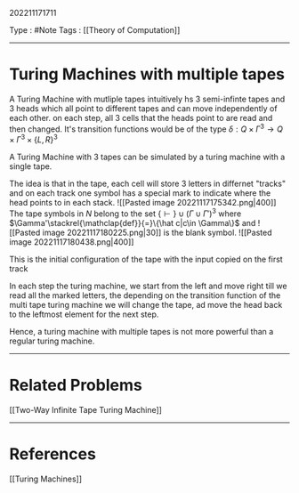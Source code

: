 202211171711

Type : #Note
Tags : [[Theory of Computation]]

---
# Turing Machines with multiple tapes
A Turing Machine with mutliple tapes intuitively hs 3 semi-infinte tapes and 3 heads which all point to different tapes and can move independently of each other. on each step, all 3 cells that the heads point to are read and then changed. It's transition functions would be of the type  $\delta: Q\times\Gamma^3 \to Q\times\Gamma^3\times\{L,R\}^3$  

A Turing Machine with 3 tapes can be simulated by a turing machine with a single tape.

The idea is that in the tape, each cell will store 3 letters in differnet "tracks" and on each track one symbol has a special mark to indicate where the head points to in each stack.
![[Pasted image 20221117175342.png|400]]
The tape symbols in $N$ belong to the set $\{\vdash\}\cup(\Gamma\cup\Gamma')^3$ 
where $\Gamma'\stackrel{\mathclap{def}}{=}\{\hat c|c\in \Gamma\}$ and
![[Pasted image 20221117180225.png|30]] is the blank symbol.
![[Pasted image 20221117180438.png|400]]

This is the initial configuration of the tape with the input copied on the first track

In each step the turing machine, we start from the left and move right till we read all the marked letters, the depending on the transition function of the multi tape turing machine we will change the tape, ad move the head back to the leftmost element for the next step.

Hence, a turing machine with multiple tapes is not more powerful than a regular turing machine.

---
# Related Problems
[[Two-Way Infinite Tape Turing Machine]]

---
# References
[[Turing Machines]]